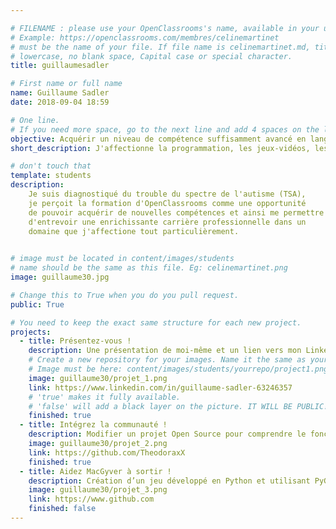 ```yaml
---

# FILENAME : please use your OpenClassrooms's name, available in your url.
# Example: https://openclassrooms.com/membres/celinemartinet
# must be the name of your file. If file name is celinemartinet.md, title is celinemartinet.
# lowercase, no blank space, Capital case or special character.
title: guillaumesadler

# First name or full name
name: Guillaume Sadler
date: 2018-09-04 18:59

# One line.
# If you need more space, go to the next line and add 4 spaces on the left, as in 'description'.
objective: Acquérir un niveau de compétence suffisamment avancé en langage python afin de pouvoir prendre part à des projets passionnants.
short_description: J'affectionne la programmation, les jeux-vidéos, les nouvelles technologies et tant d'autres choses encore !

# don't touch that 
template: students
description:
    Je suis diagnostiqué du trouble du spectre de l'autisme (TSA), 
    je perçoit la formation d'OpenClassrooms comme une opportunité 
    de pouvoir acquérir de nouvelles compétences et ainsi me permettre 
    d'entrevoir une enrichissante carrière professionnelle dans un 
    domaine que j'affectione tout particulièrement. 
    

# image must be located in content/images/students
# name should be the same as this file. Eg: celinemartinet.png
image: guillaume30.jpg

# Change this to True when you do you pull request.
public: True

# You need to keep the exact same structure for each new project.
projects:
  - title: Présentez-vous !
    description: Une présentation de moi-même et un lien vers mon LinkedIn.
    # Create a new repository for your images. Name it the same as your nickname and profile picture.
    # Image must be here: content/images/students/yourrepo/project1.png
    image: guillaume30/projet_1.png
    link: https://www.linkedin.com/in/guillaume-sadler-63246357
    # 'true' makes it fully available.
    # 'false' will add a black layer on the picture. IT WILL BE PUBLIC!
    finished: true
  - title: Intégrez la communauté !
    description: Modifier un projet Open Source pour comprendre le fonctionnement de Git, de Github et des pull requests. 
    image: guillaume30/projet_2.png
    link: https://github.com/TheodoraxX
    finished: true
  - title: Aidez MacGyver à sortir !
    description: Création d’un jeu développé en Python et utilisant PyGame.
    image: guillaume30/projet_3.png
    link: https://www.github.com
    finished: false
---
```


